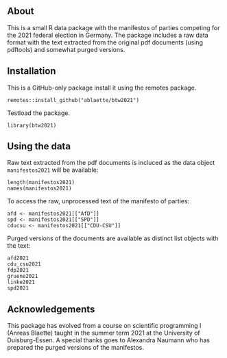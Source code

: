 ## About

This is a small R data package with the manifestos of parties competing for the 2021 federal election in Germany. The package includes a raw data format with the text extracted from the original pdf documents (using pdftools) and somewhat purged versions.

## Installation

This is a GitHub-only package install it using the remotes package.

```{r}
remotes::install_github("ablaette/btw2021")
```

Testload the package.

```{r}
library(btw2021)
```

## Using the data

Raw text extracted from the pdf documents is incluced as the data object `manifestos2021` will be available:

```{r}
length(manifestos2021)
names(manifestos2021)
```

To access the raw, unprocessed text of the manifesto of parties:

```{r}
afd <- manifestos2021[["AfD"]]
spd <- manifestos2021[["SPD"]]
cducsu <- manifestos2021[["CDU-CSU"]]
```

Purged versions of the documents are available as distinct list objects with the text:

```{r}
afd2021
cdu_csu2021
fdp2021
gruene2021
linke2021
spd2021
```

## Acknowledgements 

This package has evolved from a course on scientific programming I (Anreas Blaette) taught in the summer term 2021 at the University of Duisburg-Essen. A special thanks goes to Alexandra Naumann who has prepared the purged versions of the manifestos.